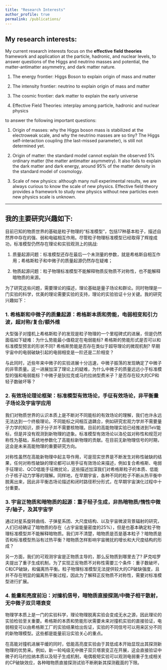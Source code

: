 ```yaml
---
title: "Research Interests"
author_profile: true
permalink: /publications/
---
```


## My research interests: 

My current research interests focus on the **effective field theories** framework and application at the particle, hadronic, and nuclear levels, to answer questions of the Higgs and neutrino masses and potential, the matter-antimatter asymmetry, and dark matter nature.

1. The energy frontier: Higgs Boson to explain origin of mass and matter

2. The intensity frontier: neutrino to explain origin of mass and matter

3. The cosmic frontier: dark matter to explain the early universe

4. Effective Field Theories: interplay among particle, hadronic and nuclear physics

to answer the following important questions:

1. Origin of masses: why the Higgs boson mass is stabilized at the electroweak scale, and why the neutrino masses are so tiny? The Higgs self-interaction coupling (the last-missed parameter), is still not determined yet. 

2. Origin of matter: the standard model cannot explain the observed 5% ordinary matter (the matter antimatter asymmetry). It also fails to explain the dark matter and dark energy, around 95% of the matter density in the standard model of cosmology.

3. Scale of new physics: although many null experimental results, we are always curious to know the scale of new physics. Effective field theory provides a framework to study new physics without new particles even new physics scale is unknown.





--------------------------------



## 我的主要研究兴趣如下:

目前已知的物质世界的基础是粒子物理的“标准模型”，包括17种基本粒子，描述自然界中存在的强、弱和电磁相互作用。尽管粒子物理标准模型已经取得了辉煌成功，标准模型仍然存在理论和实验观测上的挑战:

1. 质量起源问题：标准模型还存在最后一个未测量的参数，就是希格斯自相互作用；希格斯粒子和中微子的质量起源仍然存在疑难；

2. 物质起源问题：粒子物理标准模型不能解释物质反物质不对称性，也不能解释暗物质的来源。

为了研究这些问题，需要理论的描述，理论基础是量子场论和群论。同时物理是一门实验的科学，优美的理论需要实验的支持，理论的实验验证十分关键。我的研究兴趣如下：

### 1. 希格斯和中微子的质量起源：希格斯本质和势能，电弱相变和引力波，超对称/复合/额外维

大型强子对撞机上希格斯粒子的发现是粒子物理的一个里程碑式的进展，但是仍然面临如下疑难：为什么势能最小值稳定在电弱能标? 希格斯的势能形式是否可以和标准模型预言的形状不同?  希格斯势能是否存在类似于超导理论的微观机制?  早期宇宙中的电弱破缺引起的电弱相变是一阶还是二阶相变？

与此同时，近些年来中微子的实验进展十分迅速，中微子振荡的发现确定了中微子的非零质量。这一进展加深了理论上的疑难，为什么中微子的质量远远小于标准模型的强和电弱能标？中微子是狄拉克或马约拉纳型费米子？是否存在较大的CP和轻子数破坏等？

### 2. 有效场论理论框架：标准模型有效场论，手征有效场论，非平衡量子场论及宇宙学应用

我们对物质世界的认识本质上是不断对不同能标的有效场论的理解，我们也许永远无法达到一个终极理论。不同能标之间相互退耦合，例如研究宏观力学并不需要量子力学的知识，原子分子并不需要核物理。目前的高能物理实验已经推进到TeV能标，但是并没有观测到新物理的迹象。标准模型有效场论以洛伦兹对称性和规范对称性为基础，系统地参数化了高能标新物理的贡献。在目前无新物理信号的时期，这会是未来高能物理的重要研究方向。

对称性虽然在高能新物理中起主导作用，可是现实世界是不断发生对称性破缺的结果，任何对称性破缺的理论都可以用手征有效场论来描述，例如复合希格斯、电弱手征理论、QCD低能手征微扰论，这些描述加深我们对希格斯粒子的本质、低能介子核子动力学等的理解。同样地，在早期宇宙，各种不同的粒子不断从热平衡中脱离出来，因此非平衡态场论描述和闭时路径积分形式，在早期宇宙演化过程中十分重要。

### 3. 宇宙正物质和暗物质的起源：重子轻子生成，非热暗物质/惰性中微子/轴子，及其宇宙学

通过对星系旋转曲线、子弹星系团、大尺度结构、以及宇宙微波背景辐射的研究，人们已经确证了暗物质的存在（占宇宙能量密度的25%），但是也基本确定粒子物理标准模型并不能解释暗物质。我们并不清楚，暗物质是否是基本粒子？暗物质是否和标准模型热浴有过热平衡？暗物质怎样影响宇宙微扰的增长和大尺度结构的形成？

另一方面，我们的可观测宇宙是正物质主导的，那么反物质到哪里去了? 萨克哈罗夫提出了重子生成机制，为了实现正反物质不对称性需要三个条件：重子数破坏，C和CP破缺，和偏离热平衡。粒子物理标准模型无法提供较大的CP破缺强度，且并不存在明显的偏离热平衡过程，因此为了解释正反物质不对称性，需要对标准模型进行扩展。

### 4. 能量和亮度前沿：对撞机信号，暗物质直接探测/中微子相干散射，无中微子双贝塔衰变

物理学本质上是一门的实验科学，理论物理脱离实验会变成无水之源，因此理论的实验检验至关重要。希格斯的本质和势能形状需要未来对撞机实验的直接验证，电弱相变可以由希格斯工厂的实验结果给出佐证，实验的不同信号可以用来区分不同的新物理模型。这些都是能量前沿实验关心的重点。

在高能对撞机进展平缓的同时，低能高亮度实验由于其低成本开始显现出其探测新物理的优势来。例如，新一轮吨级无中微子双贝塔衰变正在开展，这会直接验证中微子的马约拉纳本质以及轻子生成机制，电偶极矩实验可以观测电弱重子生成相关的CP破缺效应，各种暗物质直接探测试验不断刷新其探测截面的下限。




<!--
### 1. 希格斯和中微子的质量起源：希格斯本质和势能，电弱相变和引力波，超对称/复合/额外维

大型强子对撞机（LHC）上希格斯粒子的发现是粒子物理的一个里程碑式的进展。目前，希格斯粒子的质量和性质，已经被测量到很高的精度且和标准模型的预言基本一致。但是，LHC还没有确定希格斯粒子的自相互作用，因此也就不能确定希格斯的势能形式。希格斯物理仍然面临如下疑难：为什么势能最小值稳定在电弱能标?  希格斯的势能形式是否可以和标准模型预言的形状不同?  希格斯势能是否存在类似于超导理论的微观机制?  早期宇宙中的电弱破缺引起的电弱相变是一阶还是二阶相变？

与此同时，近些年来中微子的实验进展十分迅速，中微子振荡的发现确定了中微子的非零质量，这是目前唯一可以确定的对标准模型的扩展。这一进展加深了理论上的疑难，为什么中微子的质量远远小于标准模型的强和电弱能标，中微子是狄拉克或马约拉纳型费米子，是否存在较大的CP和轻子数破坏等。

### 2. 有效场论理论框架：标准模型有效场论，手征有效场论，非平衡量子场论及宇宙学应用

我们对物质世界的认识本质上是不断对不同能标的有效场论的理解，我们也许永远无法达到一个终极理论。不同能标之间相互退耦合，例如研究宏观力学并不需要量子力学的知识，原子分子并不需要核物理。目前的高能物理实验已经推进到TeV能标，但是并没有观测到新物理的迹象。标准模型有效场论以洛伦兹对称性和规范对称性为基础，系统地参数化了高能标新物理的贡献。在目前无新物理信号的时期，这会是未来高能物理的重要研究方向。

对称性虽然在高能新物理中起主导作用，可是现实世界是不断发生对称性破缺的结果，任何对称性破缺的理论都可以用手征有效场论来描述，例如复合希格斯、电弱手征理论、QCD低能手征微扰论，这些描述加深我们对希格斯粒子的本质、低能介子核子动力学等的理解。同样地，在早期宇宙，各种不同的粒子不断从热平衡中脱离出来，因此非平衡态场论描述和闭时路径积分形式，在早期宇宙演化包括重子轻子生成，非热暗物质等过程中十分重要。

### 3. 宇宙正物质和暗物质的起源：重子轻子生成，非热暗物质/惰性中微子/轴子，及其宇宙学

通过对星系旋转曲线、子弹星系团、大尺度结构、以及宇宙微波背景辐射的研究，人们已经确证了暗物质的存在（占宇宙能量密度的25%），但是也基本确定粒子物理标准模型并不能解释暗物质。我们并不清楚，暗物质是否是基本粒子，暗物质是否和标准模型热浴有过热平衡，暗物质怎样影响宇宙微扰的增长和大尺度结构的形成？

另一方面，我们的可观测宇宙是正物质主导的，那么反物质到哪里去了? 萨克哈罗夫提出了重子生成机制，为了实现正反物质不对称性需要三个条件：重子数破坏，C和CP破缺，和偏离热平衡。粒子物理标准模型无法提供较大的CP破缺强度，且并不存在明显的偏离热平衡过程，因此为了解释正反物质不对称性，需要对标准模型进行扩展，希格斯粒子和中微子是解决重子生成问题的主流机制。

### 4. 能量和亮度前沿：对撞机信号，暗物质直接探测/中微子相干散射，无中微子双贝塔衰变

物理学本质上是一门的实验科学，理论物理脱离实验会变成无水之源，因此理论的实验检验至关重要。希格斯的本质和势能形状需要未来对撞机实验的直接验证，电弱相变可以由希格斯工厂的实验结果给出佐证，实验的不同信号可以用来区分不同的新物理模型。这些都是能量前沿实验关心的重点。

在高能对撞机进展平缓的同时，低能高亮度实验由于其低成本开始显现出其探测新物理的优势来。各种暗物质直接探测试验不断刷新其探测截面的下限，中微子相干散射作为背景的重要性凸显出来。新一轮吨级无中微子双贝塔衰变正在开展，这会直接验证中微子的马约拉纳本质以及轻子生成机制，电偶极矩实验可以观测电弱重子生成相关的CP破缺效应。
-->





<!--(1) Origin of Higgs mass and neutrino masses:

* nature of Higgs (elementary/composite), shape and origin of Higgs potential
* electroweak phase transition, its collider and gravitational wave signal
* model building: neutral naturalness/composite Higgs, susy/extra dimension


(2) Effective field theory framework:

* standard model effective field theory with Lorentz, gauge, BL, CP symmetries
* chiral effective field theories for composite Higgs, electroweak and QCD chiral Lagrangian
* quantum Boltzmann equation within non-equilibrium quantum field theory

(3) Origin of matter and dark matter:

* thermal and non-thermal dark matter: WIMP, sterile neutrino, axion, and superlight field
* cosmological implications on cosmological perturbation, large scale structure and halo
* electroweak baryogenesis and leptogenesis, baryon and lepton number and CP violation

(4) Energy and Intensity frontiers:

* collider phenomenology, novel observables, and model discriminations
* dark matter direct detection and coherent neutrino elastic scattering
* neutrinoless double bete decay and electric dipole moment experiments 

the standard model has become established as a well-tested physics theory.  

 everything in the universe is found to be made from a few basic building blocks called fundamental particles, governed by four fundamental forces.

is currently the best theory to describe the most basic building blocks of the universe. Over time and through many experiments, the Standard Model has become established as a well-tested physics theory. Developed in the early 1970s, it has successfully explained almost all experimental results and precisely predicted a wide variety of phenomena.

Theoretical investigation: 

framework and application at the particle, hadronic, and nuclear levels. To provide a logic and pedagogical description, I will start my interests on answering the above unsolved questions. 




## 主持和新的Funding情况：

1. 基金委面上项目（2024.01-2028.12）：弱作用轻粒子的有效场论以及低能探测

2. 基金委优青项目（2021.01-2023.12）：超出标准模型的新物理（主持，结题）

3. 科技部重点研发计划（2021.12-2025.11）：空间微重力环境下极低温原子的奇异物理特性研究（参与，负责人：易俗）

4. 国家重点研发计划“引力波探测”重点专项（2020.12-2025.11）：引力波宇宙学波源物理研究（参与，负责人：郭宗宽）




1. 基金委面上项目（2019.01-2022.12）：中性自然性模型的对撞机和宇宙学检验（主持，今年年底结题）



1. 基金委面上项目（2019.01-2022.12）：中性自然性模型的对撞机和宇宙学检验（主持，今年年底结题）



3. 科技部重点研发计划（2021.12-2025.11）：空间微重力环境下极低温原子的奇异物理特性研究（参与，负责人：易俗）



4. 中国科学院青年科学团队（2021.06-2026.05）：物质和暗物质起源（负责人：舒菁、于江浩）






电子讲义(～160页)




The standard model of particle physics provides a well-established theory to describe the most basic building blocks of the universe called fundamental particles, governed by four fundamental forces. Over time and through many experiments, it has successfully explained almost all experimental results and precisely predicted a wide variety of phenomena. Despite its success, there are important questions that it does not answer:

1. Origin of masses: why the Higgs boson mass is stabilized at the electroweak scale, and why the neutrino masses are so tiny? The Higgs self-interaction coupling (the last-missed parameter), is still not determined yet. 

2. Origin of matter: the standard model cannot explain the observed 5% ordinary matter (the matter antimatter asymmetry). It also fails to explain the dark matter and dark energy, around 95% of the matter density in the standard model of cosmology.

3. Scale of new physics: although many null experimental results, we are always curious to know the scale of new physics. Effective field theory provides a framework to study new physics without new particles even new physics scale is unknown.

To understand our universe and investigate these questions, we rely on two solid theoretical frameworks: quantum field theory, and general relativity. On the other hand, we know physics is essentially an experimental science: a beautify theory, with predictions, needs to be supported by various experimental evidences. My current research interests focus on the **effective field theories** framework and application at the particle, hadronic, and nuclear levels, to answer questions of the Higgs and neutrino masses and potential, the matter-antimatter asymmetry, and dark matter nature.



### 1. The energy frontier: Higgs Boson to explain origin of mass and matter


The discovery of the Higgs boson at the large hadron collider (LHC) is a milestone in the history of particle physics. The properties of the Higgs boson, such as the mass, width, and couplings, have been measured very precisely and agree with the predictions from the standard model within experimental error-bar. However, the Higgs self-interaction coupling is still not observed within 5 sigma confidence level at the LHC run II, and thus the shape of the Higgs potential still cannot be determined. The Higgs boson physics still has the following puzzles: (1) why the Higgs boson vacuum expectation value is stabilized at the electroweak scale, instead of the Planck scale? (2) Can the shape of the Higgs potential be different from the prediction from the standard model? (3) Whether a microscopic mechanism similar to superconductor exists in the Higgs mechanism? (4) Is the electroweak phase transition in the early universe the second order (cross-over) or the first order? (5) Can the Higgs boson provide successful baryogenesis mechanism, electroweak baryogenesis and how to test this mechanism? To answer these questions, we rely on the experimental data from colliders, such as large hadron collider, and future lepton colliders. The shape of the Higgs potential, and the phase transition pattern can be verified at the future Higgs factory. 




### 2. The intensity frontier: neutrino to explain origin of mass and matter


The neutrino oscillation, observed by the SuperK and SNO, shows that neutrinos are massive particle, which provides the first firm evidence of beyond the standard model. Currently neutrino physics has vast experimental progress because of many on-going/planned neutrino experiments: NoVA/Dune, T2K/T2HK, etc. However, these experimental results can still not address theoretical puzzles from the tiny neutrino masses: (1) why neutrino masses are far smaller than the proton mass and the electron mass? (2) Are neutrinos Dirac or Majorana-type fermion? (3) Whether the lepton number is violated? (4) Whether there are large CP violation in the neutrino sector? (5) Can the neutrino provide successful baryogenesis mechanism, the leptogenesis, and how to test this mechanism? These question can be answered by the low-energy but high-luminosity experiments, such as neutrino-less double beta decay, neutrino long and short baseline, nuclear electric dipole moment, neutron-antineutron oscillation, etc. These experiments have relatively lower cost and would be one of the important directions in future. 






### 3. The cosmic frontier: dark matter to explain the early universe


The existence of a vast amount of dark matter in the Universe is supported by many astrophysical and cosmological observations. The latest CMB measurements indicate that it constitutes approximately a 27% of the Universe energy density. Given that the standard model of particle physics does not contain any viable candidate to account for it, dark matter, if it is a fundamental particle,  can be regarded as one of the clearest hints of new physics. Currently all the evidences of dark matter comes from its gravitational interaction, and we do not know any info on its particle nature. Thus there are lots of questions related to its particle nature: (1) Is the dark matter fundamental particle? (2) If so, what is its properties, such as spin, mass and couplings? (3) Whether dark matter ever has thermal equilibrium with the standard model particles?  (4) Whether the dark matter is cold or warm after it freeze-out or freeze-in? (5) How dark matter affects the growth of the cosmological perturbation and the structure formation? To address dark matter's particle nature, the  underground direct detection experiments are running to exclude more and more parameter regions for the wimp particle. On the other hand, the light dark matter, which is easy to escape from the direct detection, provide richer cosmological signatures in the cosmic microwave background and Lyman alpha forests, and so on.  






 
### 4. Effective Field Theories: interplay among particle, hadronic and nuclear physics


Problems with separated scales often appear in nature, and we intuitively know that it is most convenient to only work with degrees of freedom that are relevant for a particular scale. You never worry about physics of the atoms when designing bridges, nor try to track each and every molecule of a gas through phase space. As modern view of quantum field theory, effective field theory (EFT) is a successful paradigm to understand particle physics at different scales: most of the details of small distance physics are irrelevant for the description of longer-distance phenomena. EFT is a tool which has been applied to, but not limited to, new physics beyond the standard model (SMEFT), chiral symmetry breaking (chiral EFT) and heavy particle EFT at the hadronic and nuclear scale, and effective description of quantum gravity (gravity EFT), etc. The null experimental data at the LHC motivate us adapt the SMEFT-LEFT-ChiralPT-nuclearEFT pipeline to describe new physics effects at various scales: the Higgs - top quark - W/Z boson physics at the electroweak scale, the bottom - charm - kaon physics at the hadronic scale, and the nucleon - pion - nuclear physics at the nuclear scale. The low energy probe of high energy physics gives us an interplay among several different scales and is thus quite suitable to be implemented in the EFT framework.   

-->
